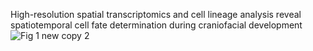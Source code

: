 High-resolution spatial transcriptomics and cell lineage analysis reveal spatiotemporal cell fate determination during craniofacial development
![Fig 1 new copy 2](https://github.com/user-attachments/assets/325fc21a-54ef-4535-9c93-f5959da1d2bb)
